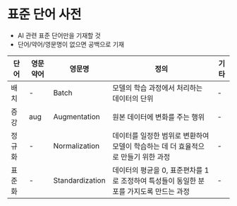 # 표준 단어 사전
- AI 관련 표준 단어만을 기재할 것
- 단어/약어/영문명이 없으면 공백으로 기재


| 단어      | 영문약어 | 영문명           | 정의                            | 기타  |
|-----------|----------|------------------|---------------------------------|-------|
| 배치 | -    | Batch   | 모델의 학습 과정에서 처리하는 데이터의 단위 | - |
| 증강 | aug    | Augmentation   | 원본 데이터에 변화를 주는 행위 | - |
| 정규화 | -    | Normalization   | 데이터를 일정한 범위로 변환하여 모델이 학습하는 데 더 효율적으로 만들기 위한 과정  | - |
| 표준화 | -    | Standardization   | 데이터의 평균을 0, 표준편차를 1로 조정하여 특성들이 동일한 분포를 가지도록 만드는 과정  | - |

